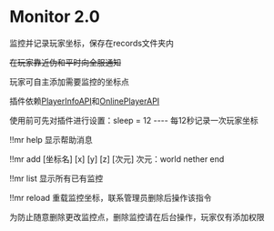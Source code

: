 # Monitor 2.0
监控并记录玩家坐标，保存在records文件夹内

~~在玩家靠近伪和平时向全服通知~~

玩家可自主添加需要监控的坐标点

插件依赖[PlayerInfoAPI](https://github.com/TISUnion/PlayerInfoAPI)和[OnlinePlayerAPI](https://github.com/zhang-anzhi/MCDReforgedPlugins/tree/master/OnlinePlayerAPI)

使用前可先对插件进行设置：sleep = 12 ---- 每12秒记录一次玩家坐标

!!mr help  显示帮助消息

!!mr add [坐标名] [x] [y] [z] [次元]  次元：world nether end

!!mr list  显示所有已有监控

!!mr reload  重载监控坐标，联系管理员删除后操作该指令

为防止随意删除更改监控点，删除监控请在后台操作，玩家仅有添加权限